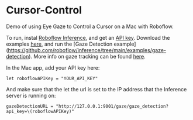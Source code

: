 # Cursor-Control
Demo of using Eye Gaze to Control a Cursor on a Mac with Roboflow.

To run, instal [Roboflow Inference](https://inference.roboflow.com), and get an [API key](https://docs.roboflow.com/api-reference/authentication). Download the examples [here](https://github.com/roboflow/inference), and run the [Gaze Detection example] (https://github.com/roboflow/inference/tree/main/examples/gaze-detection). More info on gaze tracking can be found [here](https://blog.roboflow.com/gaze-direction-position/).

In the Mac app, add your API key here: 

`let roboflowAPIKey = "YOUR_API_KEY"`

And make sure that the let the url is set to the IP address that the Inference server is running on:

`gazeDetectionURL = "http://127.0.0.1:9001/gaze/gaze_detection?api_key=\(roboflowAPIKey)"`

